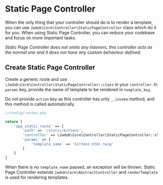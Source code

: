 # Static Page Controller


When the only thing that your controller should do is to render a template, you can use 
`Jadob\Core\Controller\StaticPageController` class which do it for you. When using Static Page Controller, you can reduce
your codebase and focus on more important tasks.
 
*Static Page Controller does not omits any listeners, this controller acts as the normal one and it does not have any 
custom behaviour defined.*


## Create Static Page Controller

Create a generic route and use `\Jadob\Core\Controller\StaticPageController::class` in your `controller`.
In `params` key, provide the name of template to be rendered in `template_key`. 

Do not provide `action` key as this controller has only `__invoke` method, and this method is called automatically.
````php
//config/routes.php

return [
    'app_static_route' => [
        'path' => '/static/kittenz',
        'controller' => \Jadob\Core\Controller\StaticPageController::class,
        'params' => [
            'template_name' => 'kittenz.html.twig'
        ]
    ]
]
````

When there is no `template_name` passed, an exception will be thrown.
Static Page Controller extends `Jadob\Core\AbstractController` and `renderTemplate` is used for rendering templates.
